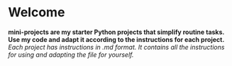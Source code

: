 # **Welcome**
**mini-projects are my starter Python projects that simplify routine tasks. 
Use my code and adapt it according to the instructions for each project.**
*Each project has instructions in .md format. It contains all the instructions for using and adapting the file for yourself.*
